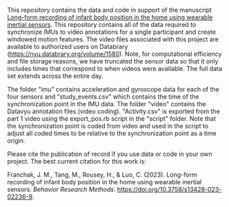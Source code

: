 This repository contains the data and code in support of the manuscript [Long-form recording of infant body position in the home using wearable inertial sensors](https://doi.org/10.3758/s13428-023-02236-9). This repository contains all of the data required to synchronize IMUs to video annotations for a single participant and create windowed motion features. The video files associated with this project are available to authorized users on Databrary (https://nyu.databrary.org/volume/1580). Note, for computational efficiency and file storage reasons, we have truncated the sensor data so that it only includes times that correspond to when videos were available. The full data set extends across the entire day.

The folder "imu" contains acceleration and gyroscope data for each of the four sensors and "study_events.csv" which contains the time of the synchronization point in the IMU data. The folder "video" contains the Datavyu annotation files (video coding). "Activity.csv" is exported from the part 1 video using the export_pos.rb script in the "script" folder. Note that the synchronization point is coded from video and used in the script to adjust all coded times to be relative to the synchronization point as a time origin. 

Please cite the publication of record if you use data or code in your own project. The best current citation for this work is:

Franchak, J. M., Tang, M., Rousey, H., & Luo, C. (2023). Long-form recording of infant body position in the home using wearable inertial sensors. _Behavior Research Methods_. https://doi.org/10.3758/s13428-023-02236-9.


